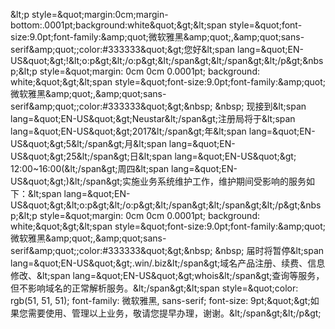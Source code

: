 &amp;lt;p style=&amp;quot;margin:0cm;margin-bottom:.0001pt;background:white&amp;quot;&amp;gt;&amp;lt;span style=&amp;quot;font-size:9.0pt;font-family:&amp;amp;quot;微软雅黑&amp;amp;quot;,&amp;amp;quot;sans-serif&amp;amp;quot;;color:#333333&amp;quot;&amp;gt;您好&amp;lt;span lang=&amp;quot;EN-US&amp;quot;&amp;gt;!&amp;lt;o:p&amp;gt;&amp;lt;/o:p&amp;gt;&amp;lt;/span&amp;gt;&amp;lt;/span&amp;gt;&amp;lt;/p&amp;gt;&amp;nbsp;&amp;lt;p style=&amp;quot;margin: 0cm 0cm 0.0001pt; background: white;&amp;quot;&amp;gt;&amp;lt;span style=&amp;quot;font-size:9.0pt;font-family:&amp;amp;quot;微软雅黑&amp;amp;quot;,&amp;amp;quot;sans-serif&amp;amp;quot;;color:#333333&amp;quot;&amp;gt;&amp;nbsp; &amp;nbsp; 现接到&amp;lt;span lang=&amp;quot;EN-US&amp;quot;&amp;gt;Neustar&amp;lt;/span&amp;gt;注册局将于&amp;lt;span lang=&amp;quot;EN-US&amp;quot;&amp;gt;2017&amp;lt;/span&amp;gt;年&amp;lt;span lang=&amp;quot;EN-US&amp;quot;&amp;gt;5&amp;lt;/span&amp;gt;月&amp;lt;span lang=&amp;quot;EN-US&amp;quot;&amp;gt;25&amp;lt;/span&amp;gt;日&amp;lt;span lang=&amp;quot;EN-US&amp;quot;&amp;gt; 12:00~16:00(&amp;lt;/span&amp;gt;周四&amp;lt;span lang=&amp;quot;EN-US&amp;quot;&amp;gt;)&amp;lt;/span&amp;gt;实施业务系统维护工作，维护期间受影响的服务如下：&amp;lt;span lang=&amp;quot;EN-US&amp;quot;&amp;gt;&amp;lt;o:p&amp;gt;&amp;lt;/o:p&amp;gt;&amp;lt;/span&amp;gt;&amp;lt;/span&amp;gt;&amp;lt;/p&amp;gt;&amp;nbsp;&amp;lt;p style=&amp;quot;margin: 0cm 0cm 0.0001pt; background: white;&amp;quot;&amp;gt;&amp;lt;span style=&amp;quot;font-size:9.0pt;font-family:&amp;amp;quot;微软雅黑&amp;amp;quot;,&amp;amp;quot;sans-serif&amp;amp;quot;;color:#333333&amp;quot;&amp;gt;&amp;nbsp; &amp;nbsp; 届时将暂停&amp;lt;span lang=&amp;quot;EN-US&amp;quot;&amp;gt;.win/.biz&amp;lt;/span&amp;gt;域名产品注册、续费、信息修改、&amp;lt;span lang=&amp;quot;EN-US&amp;quot;&amp;gt;whois&amp;lt;/span&amp;gt;查询等服务，但不影响域名的正常解析服务。&amp;lt;/span&amp;gt;&amp;lt;span style=&amp;quot;color: rgb(51, 51, 51); font-family: 微软雅黑, sans-serif; font-size: 9pt;&amp;quot;&amp;gt;如果您需要使用、管理以上业务，敬请您提早办理，谢谢。&amp;lt;/span&amp;gt;&amp;lt;/p&amp;gt;